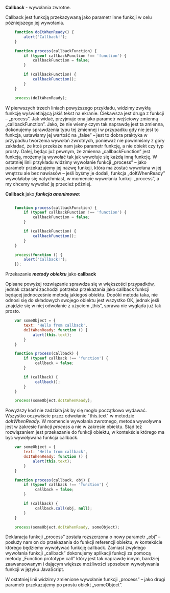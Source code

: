 **Callback** - wywołania zwrotne.

Callback jest funkcją przekazywaną jako parametr inne funkcji w celu późniejszego jej wywołania.

```javascript
    function doItWhenReady() {
        alert('Callback!');
    }

    function process(callbackFunction) {
        if (typeof callbackFunction !== 'function') {
            callbackFunction = false;
        }

        if (callbackFunction) {
            callbackFunction();
        }
    }

    process(doItWhenReady);

```

W pierwszych trzech liniach powyższego przykładu, widzimy zwykłą funkcję wyświetlającą jakiś tekst na ekranie.
Ciekawsza jest druga z funkcji – „process”. Jak widać, przyjmuje ona jako parametr wejściowy zmienną „callbackFunction”.
Jako, że nie wiemy czym tak naprawdę jest ta zmienna, dokonujemy sprawdzenia typu tej zmiennej i w przypadku gdy nie jest
to funkcja, ustawiamy jej wartość na „false” – jest to dobra praktyka w przypadku tworzenia wywołań zwrotnych,
ponieważ nie powinniśmy z góry zakładać, że ktoś przekaże nam jako parametr funkcję, a nie obiekt czy typ prosty.
Dalej, będąc już pewnym, że zmienna „callbackFunction” jest funkcją, możemy ją wywołać tak jak wywołuje się każdą inną funkcję.
W ostatniej linii przykładu widzimy wywołanie funkcji „process” – jako parametr przekazujemy jej nazwę funkcji,
która ma zostać wywołana w jej wnętrzu ale bez nawiasów – jeśli byśmy je dodali, funkcja „doItWhenReady” wywołałaby się
natychmiast, w momencie wywołania funkcji „process”, a my chcemy wywołać ją przecież później.

**Callback** jako ***funkcja anonimowa***:

```javascript

    function process(callbackFunction) {
        if (typeof callbackFunction !== 'function') {
            callbackFunction = false;
        }

        if (callbackFunction) {
            callbackFunction();
        }
    }

    process(function () {
        alert('Callback!');
    });
```

Przekazanie ***metody obiektu*** jako **callback**

Opisane powyżej rozwiązanie sprawdza się w większości przypadków, jednak czasami zachodzi potrzeba przekazania jako callback
funkcji będącej jednocześnie metodą jakiegoś obiektu. Dopóki metoda taka, nie odnosi się do składowych swojego obiektu
jest wszystko OK, jednak jeśli znajdzie się w niej odwołanie z użyciem „this”, sprawa nie wygląda już tak prosto.

```javascript
    var someObject = {
        text: 'Hello from callback',
        doItWhenReady: function () {
            alert(this.text);
        }
    }

    function process(callback) {
        if (typeof callback !== 'function') {
             callback = false;
        }

        if (callback) {
             callback();
        }
    }

    process(someObject.doItWhenReady);
```

Powyższy kod nie zadziała jak by się mogło początkowo wydawać. Wszystko oczywiście przez odwołanie "this.text"
w metodzie *doItWhenReady*. W momencie wywołania zwrotnego, metoda wywoływna jest w zakresie funkcji *process* a nie w zakresie obiektu.
Stąd też rozwiązaniem jest przekazanie do funkcji obiektu, w kontekście którego ma być wywoływana funkcja callback.

```javascript
    var someObject = {
        text: 'Hello from callback',
        doItWhenReady: function () {
            alert(this.text);
        }
    }

    function process(callback, obj) {
        if (typeof callback !== 'function') {
             callback = false;
        }

        if (callback) {
             callback.call(obj, null);
        }
    }

    process(someObject.doItWhenReady, someObject);
```

Deklaracja funkcji „process” została rozszerzona o nowy parametr „obj” – posłuży nam on do przekazania do funkcji referencji obiektu,
w kontekście którego będziemy wywoływać funkcję callback. Zamiast zwykłego wywołania funkcji „callback” dokonujemy
aplikacji funkcji za pomocą metody „Function.prototype.call” który jest tak naprawdę innym, bardziej zaawansowanym i
dającym większe możliwości sposobem wywoływania funkcji w języku JavaScript.

W ostatniej linii widzimy zmienione wywołanie funkcji „process” – jako drugi parametr przekazujemy po prostu obiekt
„someObject”.